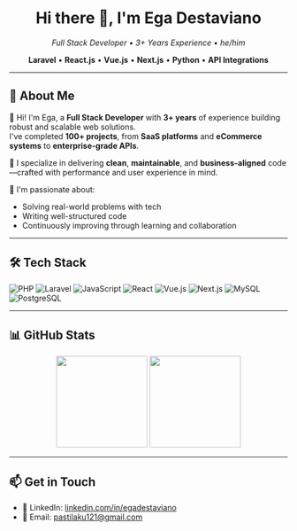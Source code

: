 <h1 align="center">Hi there 👋, I'm Ega Destaviano</h1>
<p align="center">
  <em>Full Stack Developer • 3+ Years Experience • he/him</em>  
</p>
<p align="center">
  <b>Laravel</b> • <b>React.js</b> • <b>Vue.js</b> • <b>Next.js</b> • <b>Python</b> • <b>API Integrations</b>
</p>

---

## 💼 About Me

👋 Hi! I'm Ega, a **Full Stack Developer** with **3+ years** of experience building robust and scalable web solutions.  
I've completed **100+ projects**, from **SaaS platforms** and **eCommerce systems** to **enterprise-grade APIs**.

🧠 I specialize in delivering **clean**, **maintainable**, and **business-aligned** code—crafted with performance and user experience in mind.

🚀 I'm passionate about:
- Solving real-world problems with tech
- Writing well-structured code
- Continuously improving through learning and collaboration

---

## 🛠️ Tech Stack

![PHP](https://img.shields.io/badge/PHP-777BB4?style=flat&logo=php&logoColor=white)
![Laravel](https://img.shields.io/badge/Laravel-FC4949?style=flat&logo=laravel&logoColor=white)
![JavaScript](https://img.shields.io/badge/JavaScript-F7DF1E?style=flat&logo=javascript&logoColor=black)
![React](https://img.shields.io/badge/React-61DAFB?style=flat&logo=react&logoColor=black)
![Vue.js](https://img.shields.io/badge/Vue.js-42B883?style=flat&logo=vue.js&logoColor=white)
![Next.js](https://img.shields.io/badge/Next.js-000000?style=flat&logo=next.js&logoColor=white)
![MySQL](https://img.shields.io/badge/MySQL-4479A1?style=flat&logo=mysql&logoColor=white)
![PostgreSQL](https://img.shields.io/badge/PostgreSQL-4169E1?style=flat&logo=postgresql&logoColor=white)

---

## 📊 GitHub Stats

<p align="center">
  <img src="https://github-readme-stats.vercel.app/api?username=egadestaviano&show_icons=true&theme=tokyonight" height="165" />
  <img src="https://github-readme-stats.vercel.app/api/top-langs/?username=egadestaviano&layout=compact&theme=tokyonight" height="165" />
</p>

---

## 📫 Get in Touch

- 💼 LinkedIn: [linkedin.com/in/egadestaviano](https://linkedin.com/in/egadestaviano)
- 📧 Email:  [pastilaku121@gmail.com](mailtp://pastilaku121@gmail.com)

